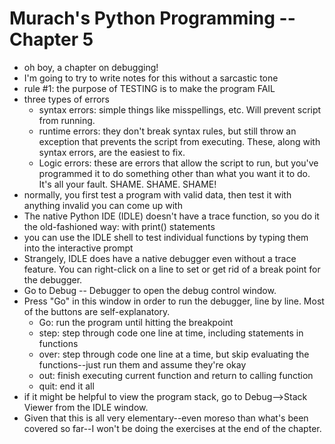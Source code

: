 # Murach's Python Programming -- Chapter 5

- oh boy, a chapter on debugging!
- I'm going to try to write notes for this without a sarcastic tone
- rule #1: the purpose of TESTING is to make the program FAIL
- three types of errors
  - syntax errors: simple things like misspellings, etc. Will prevent script from running.
  - runtime errors: they don't break syntax rules, but still throw an exception that prevents the script from executing. These, along with syntax errors, are the easiest to fix.
  - Logic errors: these are errors that allow the script to run, but you've programmed it to do something other than what you want it to do. It's all your fault. SHAME. SHAME. SHAME!
- normally, you first test a program with valid data, then test it with anything invalid you can come up with
- The native Python IDE (IDLE) doesn't have a trace function, so you do it the old-fashioned way: with print() statements
- you can use the IDLE shell to test individual functions by typing them into the interactive prompt
- Strangely, IDLE does have a native debugger even without a trace feature. You can right-click on a line to set or get rid of a break point for the debugger.
- Go to Debug -- Debugger to open the debug control window.
- Press "Go" in this window in order to run the debugger, line by line. Most of the buttons are self-explanatory.
  - Go: run the program until hitting the breakpoint
  - step: step through code one line at  time, including statements in functions
  - over: step through code one line at a time, but skip evaluating the functions--just run them and assume they're okay
  - out: finish executing current function and return to calling function
  - quit: end it all
- if it might be helpful to view the program stack, go to Debug-->Stack Viewer from the IDLE window.
- Given that this is all very elementary--even moreso than what's been covered so far--I won't be doing the exercises at the end of the chapter. 



